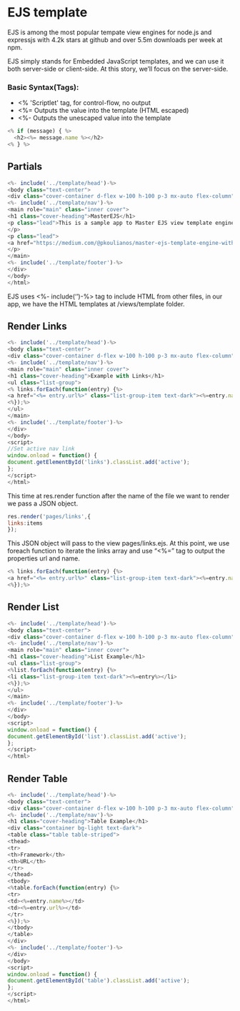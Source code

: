 # EJS template

EJS is among the most popular tempate view engines for node.js and expressjs with 4.2k stars at github and over 5.5m downloads per week at npm.

EJS simply stands for Embedded JavaScript templates, and we can use it both server-side or client-side. At this story, we’ll focus on the server-side.


### Basic Syntax(Tags):

- <% 'Scriptlet' tag, for control-flow, no output
- <%= Outputs the value into the template (HTML escaped)
- <%- Outputs the unescaped value into the template

```javascript
<% if (message) { %>
  <h2><%= message.name %></h2>
<% } %>
```

## Partials

``` javascript
<%- include('../template/head')-%>
<body class="text-center">
<div class="cover-container d-flex w-100 h-100 p-3 mx-auto flex-column">
<%- include('../template/nav')-%>
<main role="main" class="inner cover">
<h1 class="cover-heading">MasterEJS</h1>
<p class="lead">This is a sample app to Master EJS view template engine with Expressjs and Node.js framework
</p>
<p class="lead">
<a href="https://medium.com/@pkoulianos/master-ejs-template-engine-with-node-js-and-expressjs" class="btn btn-lg btn-secondary">Read More At Medium</a>
</p>
</main>
<%- include('../template/footer')-%>
</div>
</body>
</html>
```

EJS uses <%- include(‘’)-%> tag to include HTML from other files, in our app, we have the HTML templates at /views/template folder.


## Render Links

```javascript
<%- include('../template/head')-%>
<body class="text-center">
<div class="cover-container d-flex w-100 h-100 p-3 mx-auto flex-column">
<%- include('../template/nav')-%>
<main role="main" class="inner cover">
<h1 class="cover-heading">Example with Links</h1>
<ul class="list-group">
<% links.forEach(function(entry) {%>
<a href="<%= entry.url%>" class="list-group-item text-dark"><%=entry.name%></a>
<%});%>
</ul>
</main>
<%- include('../template/footer')-%>
</div>
</body>
<script>
//Set active nav link
window.onload = function() {
document.getElementById('links').classList.add('active');
};
</script>
</html>
```

This time at res.render function after the name of the file we want to render we pass a JSON object.

```javascript
res.render('pages/links',{
links:items
});
```

This JSON object will pass to the view pages/links.ejs. At this point, we use foreach function to iterate the links array and use “<%=” tag to output the properties url and name.

```javascript
<% links.forEach(function(entry) {%>
<a href="<%= entry.url%>" class="list-group-item text-dark"><%=entry.name%></a>
<%});%>
```

## Render List

```javascript
<%- include('../template/head')-%>
<body class="text-center">
<div class="cover-container d-flex w-100 h-100 p-3 mx-auto flex-column">
<%- include('../template/nav')-%>
<main role="main" class="inner cover">
<h1 class="cover-heading">List Example</h1>
<ul class="list-group">
<%list.forEach(function(entry) {%>
<li class="list-group-item text-dark"><%=entry%></li>
<%});%>
</ul>
</main>
<%- include('../template/footer')-%>
</div>
</body>
<script>
window.onload = function() {
document.getElementById('list').classList.add('active');
};
</script>
</html>
```

## Render Table

```javascript
<%- include('../template/head')-%>
<body class="text-center">
<div class="cover-container d-flex w-100 h-100 p-3 mx-auto flex-column">
<%- include('../template/nav')-%>
<h1 class="cover-heading">Table Example</h1>
<div class="container bg-light text-dark">
<table class="table table-striped">
<thead>
<tr>
<th>Framework</th>
<th>URL</th>
</tr>
</thead>
<tbody>
<%table.forEach(function(entry) {%>
<tr>
<td><%=entry.name%></td>
<td><%=entry.url%></td>
</tr>
<%});%>
</tbody>
</table>
</div>
<%- include('../template/footer')-%>
</div>
</body>
<script>
window.onload = function() {
document.getElementById('table').classList.add('active');
};
</script>
</html>
```

